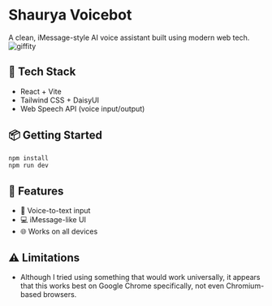 # Shaurya Voicebot

A clean, iMessage-style AI voice assistant built using modern web tech.
![giffity](https://github.com/user-attachments/assets/afdb8bfc-846d-4155-abe3-6258d2937a97)


## 🚀 Tech Stack
- React + Vite
- Tailwind CSS + DaisyUI
- Web Speech API (voice input/output)
  
## 📦 Getting Started

```bash
npm install
npm run dev
```

## 🔧 Features
- 🎤 Voice-to-text input
- 💻 iMessage-like UI
- 🌐 Works on all devices

## ⚠ Limitations
- Although I tried using something that would work universally, it appears that this works best on Google Chrome specifically, not even Chromium-based browsers.
